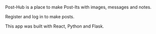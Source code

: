 Post-Hub is a place to make Post-Its with images, messages and notes.

Register and log in to make posts.

This app was built with React, Python and Flask.
